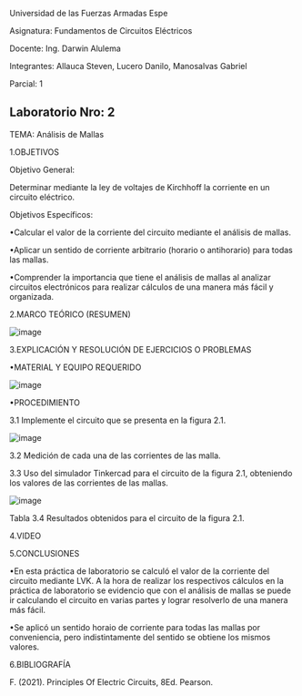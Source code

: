 Universidad de las Fuerzas Armadas Espe

Asignatura: Fundamentos de Circuitos Eléctricos

Docente: Ing. Darwin Alulema

Integrantes: Allauca Steven, Lucero Danilo, Manosalvas Gabriel

Parcial: 1

Laboratorio Nro: 2
-----------------------------------------------------------------------------------------------------------------------------------
TEMA: Análisis de Mallas

1.OBJETIVOS

Objetivo General:

Determinar mediante la ley de voltajes de Kirchhoff la corriente en un circuito eléctrico.

Objetivos Específicos:

•Calcular el valor de la corriente del circuito mediante el análisis de mallas.

•Aplicar un sentido de corriente arbitrario (horario o antihorario) para todas las mallas.

•Comprender la importancia que tiene el análisis de mallas al analizar circuitos electrónicos para realizar cálculos de una manera más fácil y organizada.

2.MARCO TEÓRICO (RESUMEN)

![image](https://user-images.githubusercontent.com/94025287/143025962-9ecbbe86-a55f-4206-9bde-d967f60b14a8.png)

3.EXPLICACIÓN Y RESOLUCIÓN DE EJERCICIOS O PROBLEMAS

•MATERIAL Y EQUIPO REQUERIDO

![image](https://user-images.githubusercontent.com/94025287/143026145-64a0d8fa-e3e0-4e63-bc71-010299b2a0ae.png)

•PROCEDIMIENTO

3.1 Implemente el circuito que se presenta en la figura 2.1.

![image](https://user-images.githubusercontent.com/94025287/143026264-bb1590bd-eb58-4f10-988a-0532ffaba102.png)

3.2 Medición de cada una de las corrientes de las malla.

3.3 Uso del simulador Tinkercad para el circuito de la figura 2.1, obteniendo los valores de las corrientes de las mallas.

![image](https://user-images.githubusercontent.com/94025287/143026367-cbd30db6-6608-4abb-acad-9a0bd540f43b.png)

Tabla 3.4 Resultados obtenidos para el circuito de la figura 2.1.

4.VIDEO

5.CONCLUSIONES

•En esta práctica de laboratorio se calculó el valor de la corriente del circuito mediante LVK. A la hora de realizar los respectivos cálculos en la práctica de laboratorio se evidencio que con el análisis de mallas se puede ir calculando el circuito en varias partes y lograr resolverlo de una manera más fácil.

•Se aplicó un sentido horaio de corriente para todas las mallas por conveniencia, pero indistintamente del sentido se obtiene los mismos valores.

6.BIBLIOGRAFÍA

F. (2021). Principles Of Electric Circuits, 8Ed. Pearson.
